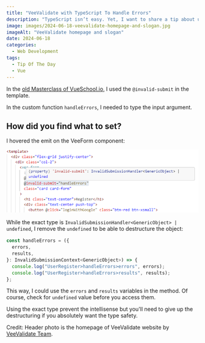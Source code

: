 ```yaml
---
title: "VeeValidate with TypeScript To Handle Errors"
description: "TypeScript isn’t easy. Yet, I want to share a tip about using library and TypeScript."
image: images/2024-06-18-veevalidate-homepage-and-slogan.jpg
imageAlt: "VeeValidate homepage and slogan"
date: 2024-06-18
categories:
  - Web Development
tags:
  - Tip Of The Day
  - Vue
---
```


In the [old Masterclass of VueSchool.io](https://vueschool.io/courses/the-vuejs-3-options-api-master-class), I used the `@invalid-submit` in the template.

In the custom function `handleErrors`, I needed to type the input argument.

## How did you find what to set?

I hovered the emit on the VeeForm component:

![Code example with tooltip](images/code-example-with-tooltip.png)

While the exact type is `InvalidSubmissionHandler<GenericObject> | undefined`, I remove the `undefined` to be able to destructure the object:

```ts
const handleErrors = ({
  errors,
  results,
}: InvalidSubmissionContext<GenericObject>) => {
  console.log("UserRegister>handleErrors>errors", errors);
  console.log("UserRegister>handleErrors>results", results);
};
```

This way, I could use the `errors` and `results` variables in the method. Of course, check for `undefined` value before you access them.

Using the exact type prevent the intellisense but you'll need to give up the destructuring if you absolutely want the type safety.

Credit: Header photo is the homepage of VeeValidate website by [VeeValidate Team](https://vee-validate.logaretm.com/v4/).
